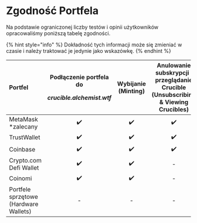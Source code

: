 # Zgodność Portfela

Na podstawie ograniczonej liczby testów i opinii użytkowników opracowaliśmy poniższą tabelę zgodności.

{% hint style="info" %}
Dokładność tych informacji może się zmieniać w czasie i należy traktować je jedynie jako wskazówkę.
{% endhint %}

<table>
  <thead>
    <tr>
      <th style="text-align:left">Portfel</th>
      <th style="text-align:center">
        <p>Pod&#x142;&#x105;czenie portfela do</p>
        <p><em>crucible.alchemist.wtf</em>
        </p>
      </th>
      <th style="text-align:center">Wybijanie (Minting)</th>
      <th style="text-align:center">Anulowanie subskrypcji i przegl&#x105;danie Crucible (Unsubscribing &amp;
        Viewing Crucibles)</th>
    </tr>
  </thead>
  <tbody>
    <tr>
      <td style="text-align:left">MetaMask *zalecany</td>
      <td style="text-align:center">&#x2714;&#xFE0F;</td>
      <td style="text-align:center">&#x2714;&#xFE0F;</td>
      <td style="text-align:center">&#x2714;&#xFE0F;</td>
    </tr>
    <tr>
      <td style="text-align:left">TrustWallet</td>
      <td style="text-align:center">&#x2714;&#xFE0F;</td>
      <td style="text-align:center">&#x2714;&#xFE0F;</td>
      <td style="text-align:center">&#x2714;&#xFE0F;</td>
    </tr>
    <tr>
      <td style="text-align:left">Coinbase</td>
      <td style="text-align:center">&#x2714;&#xFE0F;</td>
      <td style="text-align:center">&#x2714;&#xFE0F;</td>
      <td style="text-align:center">&#x2714;&#xFE0F;</td>
    </tr>
    <tr>
      <td style="text-align:left">Crypto.com Defi Wallet</td>
      <td style="text-align:center">&#x2714;&#xFE0F;</td>
      <td style="text-align:center">&#x2714;&#xFE0F;</td>
      <td style="text-align:center">-</td>
    </tr>
    <tr>
      <td style="text-align:left">Coinomi</td>
      <td style="text-align:center">&#x2714;&#xFE0F;</td>
      <td style="text-align:center">&#x2714;&#xFE0F;</td>
      <td style="text-align:center">-</td>
    </tr>
    <tr>
      <td style="text-align:left">Portfele sprz&#x119;towe (Hardware Wallets)</td>
      <td style="text-align:center">-</td>
      <td style="text-align:center">-</td>
      <td style="text-align:center">-</td>
    </tr>
  </tbody>
</table>



